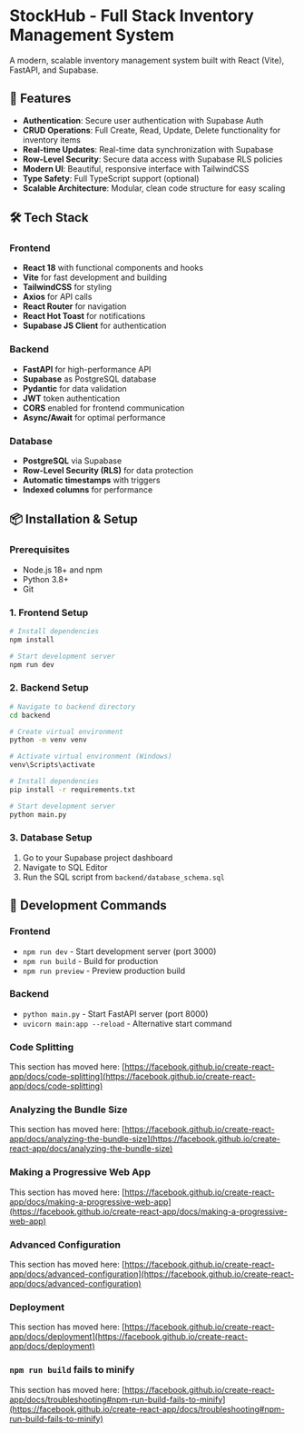 # StockHub - Full Stack Inventory Management System

A modern, scalable inventory management system built with React (Vite), FastAPI, and Supabase.

## 🚀 Features

- **Authentication**: Secure user authentication with Supabase Auth
- **CRUD Operations**: Full Create, Read, Update, Delete functionality for inventory items
- **Real-time Updates**: Real-time data synchronization with Supabase
- **Row-Level Security**: Secure data access with Supabase RLS policies
- **Modern UI**: Beautiful, responsive interface with TailwindCSS
- **Type Safety**: Full TypeScript support (optional)
- **Scalable Architecture**: Modular, clean code structure for easy scaling

## 🛠 Tech Stack

### Frontend
- **React 18** with functional components and hooks
- **Vite** for fast development and building
- **TailwindCSS** for styling
- **Axios** for API calls
- **React Router** for navigation
- **React Hot Toast** for notifications
- **Supabase JS Client** for authentication

### Backend
- **FastAPI** for high-performance API
- **Supabase** as PostgreSQL database
- **Pydantic** for data validation
- **JWT** token authentication
- **CORS** enabled for frontend communication
- **Async/Await** for optimal performance

### Database
- **PostgreSQL** via Supabase
- **Row-Level Security (RLS)** for data protection
- **Automatic timestamps** with triggers
- **Indexed columns** for performance

## 📦 Installation & Setup

### Prerequisites
- Node.js 18+ and npm
- Python 3.8+
- Git

### 1. Frontend Setup
```bash
# Install dependencies
npm install

# Start development server
npm run dev
```

### 2. Backend Setup
```bash
# Navigate to backend directory
cd backend

# Create virtual environment
python -m venv venv

# Activate virtual environment (Windows)
venv\Scripts\activate

# Install dependencies
pip install -r requirements.txt

# Start development server
python main.py
```

### 3. Database Setup
1. Go to your Supabase project dashboard
2. Navigate to SQL Editor
3. Run the SQL script from `backend/database_schema.sql`

## 🚀 Development Commands

### Frontend
- `npm run dev` - Start development server (port 3000)
- `npm run build` - Build for production
- `npm run preview` - Preview production build

### Backend
- `python main.py` - Start FastAPI server (port 8000)
- `uvicorn main:app --reload` - Alternative start command

### Code Splitting

This section has moved here: [https://facebook.github.io/create-react-app/docs/code-splitting](https://facebook.github.io/create-react-app/docs/code-splitting)

### Analyzing the Bundle Size

This section has moved here: [https://facebook.github.io/create-react-app/docs/analyzing-the-bundle-size](https://facebook.github.io/create-react-app/docs/analyzing-the-bundle-size)

### Making a Progressive Web App

This section has moved here: [https://facebook.github.io/create-react-app/docs/making-a-progressive-web-app](https://facebook.github.io/create-react-app/docs/making-a-progressive-web-app)

### Advanced Configuration

This section has moved here: [https://facebook.github.io/create-react-app/docs/advanced-configuration](https://facebook.github.io/create-react-app/docs/advanced-configuration)

### Deployment

This section has moved here: [https://facebook.github.io/create-react-app/docs/deployment](https://facebook.github.io/create-react-app/docs/deployment)

### `npm run build` fails to minify

This section has moved here: [https://facebook.github.io/create-react-app/docs/troubleshooting#npm-run-build-fails-to-minify](https://facebook.github.io/create-react-app/docs/troubleshooting#npm-run-build-fails-to-minify)
